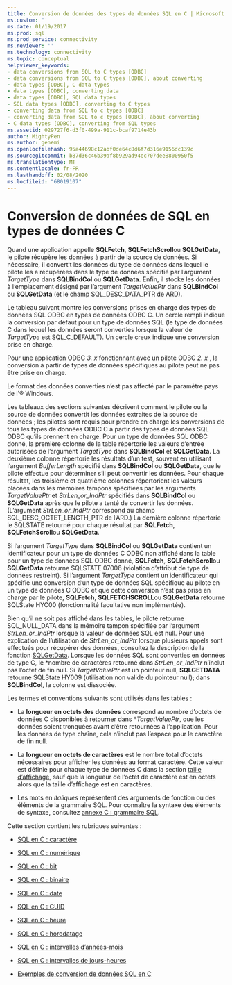 ```yaml
---
title: Conversion de données des types de données SQL en C | Microsoft Docs
ms.custom: ''
ms.date: 01/19/2017
ms.prod: sql
ms.prod_service: connectivity
ms.reviewer: ''
ms.technology: connectivity
ms.topic: conceptual
helpviewer_keywords:
- data conversions from SQL to C types [ODBC]
- data conversions from SQL to C types [ODBC], about converting
- data types [ODBC], C data types
- data types [ODBC], converting data
- data types [ODBC], SQL data types
- SQL data types [ODBC], converting to C types
- converting data from SQL to c types [ODBC]
- converting data from SQL to c types [ODBC], about converting
- C data types [ODBC], converting from SQL types
ms.assetid: 029727f6-d3f0-499a-911c-bcaf9714e43b
author: MightyPen
ms.author: genemi
ms.openlocfilehash: 95a44698c12abf0de64c8d6f7d316e9156dc139c
ms.sourcegitcommit: b87d36c46b39af8b929ad94ec707dee8800950f5
ms.translationtype: MT
ms.contentlocale: fr-FR
ms.lasthandoff: 02/08/2020
ms.locfileid: "68019107"
---
```

# <a name="converting-data-from-sql-to-c-data-types"></a>Conversion de données de SQL en types de données C
Quand une application appelle **SQLFetch**, **SQLFetchScroll**ou **SQLGetData**, le pilote récupère les données à partir de la source de données. Si nécessaire, il convertit les données du type de données dans lequel le pilote les a récupérées dans le type de données spécifié par l’argument *TargetType* dans **SQLBindCol** ou **SQLGetData.** Enfin, il stocke les données à l’emplacement désigné par l’argument *TargetValuePtr* dans **SQLBindCol** ou **SQLGetData** (et le champ SQL_DESC_DATA_PTR de ARD).  
  
 Le tableau suivant montre les conversions prises en charge des types de données SQL ODBC en types de données ODBC C. Un cercle rempli indique la conversion par défaut pour un type de données SQL (le type de données C dans lequel les données seront converties lorsque la valeur de *TargetType* est SQL_C_DEFAULT). Un cercle creux indique une conversion prise en charge.  
  
 Pour une application ODBC *3. x* fonctionnant avec un pilote ODBC *2. x* , la conversion à partir de types de données spécifiques au pilote peut ne pas être prise en charge.  
  
 Le format des données converties n’est pas affecté par le paramètre pays de l'® Windows.  
  
 Les tableaux des sections suivantes décrivent comment le pilote ou la source de données convertit les données extraites de la source de données ; les pilotes sont requis pour prendre en charge les conversions de tous les types de données ODBC C à partir des types de données SQL ODBC qu’ils prennent en charge. Pour un type de données SQL ODBC donné, la première colonne de la table répertorie les valeurs d’entrée autorisées de l’argument *TargetType* dans **SQLBindCol** et **SQLGetData**. La deuxième colonne répertorie les résultats d’un test, souvent en utilisant l’argument *BufferLength* spécifié dans **SQLBindCol** ou **SQLGetData**, que le pilote effectue pour déterminer s’il peut convertir les données. Pour chaque résultat, les troisième et quatrième colonnes répertorient les valeurs placées dans les mémoires tampons spécifiées par les arguments *TargetValuePtr* et *StrLen_or_IndPtr* spécifiés dans **SQLBindCol** ou **SQLGetData** après que le pilote a tenté de convertir les données. (L’argument *StrLen_or_IndPtr* correspond au champ SQL_DESC_OCTET_LENGTH_PTR de l’ARD.) La dernière colonne répertorie le SQLSTATE retourné pour chaque résultat par **SQLFetch**, **SQLFetchScroll**ou **SQLGetData**.  
  
 Si l’argument *TargetType* dans **SQLBindCol** ou **SQLGetData** contient un identificateur pour un type de données C ODBC non affiché dans la table pour un type de données SQL ODBC donné, **SQLFetch**, **SQLFetchScroll**ou **SQLGetData** retourne SQLSTATE 07006 (violation d’attribut de type de données restreint). Si l’argument *TargetType* contient un identificateur qui spécifie une conversion d’un type de données SQL spécifique au pilote en un type de données C ODBC et que cette conversion n’est pas prise en charge par le pilote, **SQLFetch**, **SQLFETCHSCROLL**ou **SQLGetData** retourne SQLState HYC00 (fonctionnalité facultative non implémentée).  
  
 Bien qu’il ne soit pas affiché dans les tables, le pilote retourne SQL_NULL_DATA dans la mémoire tampon spécifiée par l’argument *StrLen_or_IndPtr* lorsque la valeur de données SQL est null. Pour une explication de l’utilisation de *StrLen_or_IndPtr* lorsque plusieurs appels sont effectués pour récupérer des données, consultez la description de la fonction [SQLGetData](../../../odbc/reference/syntax/sqlgetdata-function.md). Lorsque les données SQL sont converties en données de type C, le \*nombre de caractères retourné dans *StrLen_or_IndPtr* n’inclut pas l’octet de fin null. Si *TargetValuePtr* est un pointeur null, **SQLGETDATA** retourne SQLState HY009 (utilisation non valide du pointeur null); dans **SQLBindCol**, la colonne est dissociée.  
  
 Les termes et conventions suivants sont utilisés dans les tables :  
  
-   La **longueur en octets des données** correspond au nombre d’octets de données C disponibles à retourner dans **TargetValuePtr*, que les données soient tronquées avant d’être retournées à l’application. Pour les données de type chaîne, cela n’inclut pas l’espace pour le caractère de fin null.  
  
-   La **longueur en octets de caractères** est le nombre total d’octets nécessaires pour afficher les données au format caractère. Cette valeur est définie pour chaque type de données C dans la section [taille d’affichage](../../../odbc/reference/appendixes/display-size.md), sauf que la longueur de l’octet de caractère est en octets alors que la taille d’affichage est en caractères.  
  
-   Les mots en *italiques* représentent des arguments de fonction ou des éléments de la grammaire SQL. Pour connaître la syntaxe des éléments de syntaxe, consultez [annexe C : grammaire SQL](../../../odbc/reference/appendixes/appendix-c-sql-grammar.md).  
  
 Cette section contient les rubriques suivantes :  
  
-   [SQL en C : caractère](../../../odbc/reference/appendixes/sql-to-c-character.md)  
  
-   [SQL en C : numérique](../../../odbc/reference/appendixes/sql-to-c-numeric.md)  
  
-   [SQL en C : bit](../../../odbc/reference/appendixes/sql-to-c-bit.md)  
  
-   [SQL en C : binaire](../../../odbc/reference/appendixes/sql-to-c-binary.md)  
  
-   [SQL en C : date](../../../odbc/reference/appendixes/sql-to-c-date.md)  
  
-   [SQL en C : GUID](../../../odbc/reference/appendixes/sql-to-c-guid.md)  
  
-   [SQL en C : heure](../../../odbc/reference/appendixes/sql-to-c-time.md)  
  
-   [SQL en C : horodatage](../../../odbc/reference/appendixes/sql-to-c-timestamp.md)  
  
-   [SQL en C : intervalles d’années-mois](../../../odbc/reference/appendixes/sql-to-c-year-month-intervals.md)  
  
-   [SQL en C : intervalles de jours-heures](../../../odbc/reference/appendixes/sql-to-c-day-time-intervals.md)  
  
-   [Exemples de conversion de données SQL en C](../../../odbc/reference/appendixes/sql-to-c-data-conversion-examples.md)
